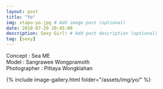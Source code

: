 ```yaml
---
layout: post
title: "Yo"
img: xtapo-yo.jpg # Add image post (optional)
date: 2018-07-29 20:45:00
description: Sexy Girl! # Add post description (optional)
tag: [sexy]
---
```

Concept : Sea ME  
Model : Sangrawee Wongpramoth  
Photographer : Pittaya Wongklahan         

{% include image-gallery.html folder="/assets/img/yo/" %}

